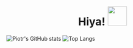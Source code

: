 

<div align='center' ><h1> Hiya! <img style='width: 50px' src='https://c.tenor.com/SNL9_xhZl9oAAAAi/waving-hand-joypixels.gif'>
</h1></div>


![Piotr's GitHub stats](https://github-readme-stats.vercel.app/api?username=janek2204&show_icons=true&theme=noctis_minimus)
![Top Langs](https://github-readme-stats.vercel.app/api/top-langs/?username=janek2204&show_icons=true&theme=noctis_minimus)


<!--
**janek2204/janek2204** is a ✨ _special_ ✨ repository because its `README.md` (this file) appears on your GitHub profile.

Here are some ideas to get you started:

- 🔭 I’m currently working on ...
- 🌱 I’m currently learning ...
- 👯 I’m looking to collaborate on ...
- 🤔 I’m looking for help with ...
- 💬 Ask me about ...
- 📫 How to reach me: ...
- 😄 Pronouns: ...
- ⚡ Fun fact: ...



-->
